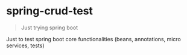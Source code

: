 # spring-crud-test
> Just trying spring boot

Just to test spring boot core functionalities (beans, annotations, micro services, tests)
